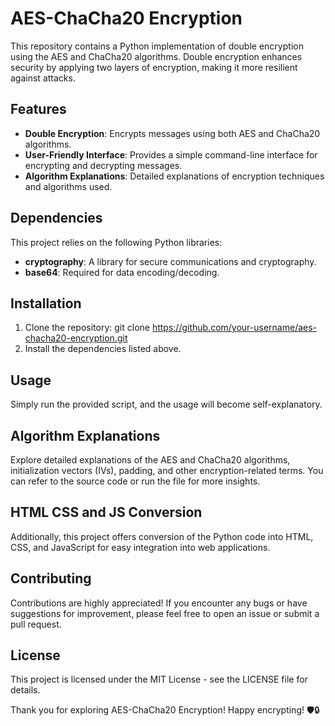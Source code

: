 # AES-ChaCha20 Encryption 

This repository contains a Python implementation of double encryption using the AES and ChaCha20 algorithms. Double encryption enhances security by applying two layers of encryption, making it more resilient against attacks.

## Features
- **Double Encryption**: Encrypts messages using both AES and ChaCha20 algorithms.
- **User-Friendly Interface**: Provides a simple command-line interface for encrypting and decrypting messages.
- **Algorithm Explanations**: Detailed explanations of encryption techniques and algorithms used.

## Dependencies
This project relies on the following Python libraries:
- **cryptography**: A library for secure communications and cryptography.
- **base64**: Required for data encoding/decoding.

## Installation
1. Clone the repository: git clone https://github.com/your-username/aes-chacha20-encryption.git
2. Install the dependencies listed above.

## Usage
Simply run the provided script, and the usage will become self-explanatory.

## Algorithm Explanations
Explore detailed explanations of the AES and ChaCha20 algorithms, initialization vectors (IVs), padding, and other encryption-related terms. You can refer to the source code or run the file for more insights.

## HTML CSS and JS Conversion
Additionally, this project offers conversion of the Python code into HTML, CSS, and JavaScript for easy integration into web applications. 

## Contributing
Contributions are highly appreciated! If you encounter any bugs or have suggestions for improvement, please feel free to open an issue or submit a pull request.

## License
This project is licensed under the MIT License - see the LICENSE file for details. 

Thank you for exploring AES-ChaCha20 Encryption! Happy encrypting! 🛡️🔒

